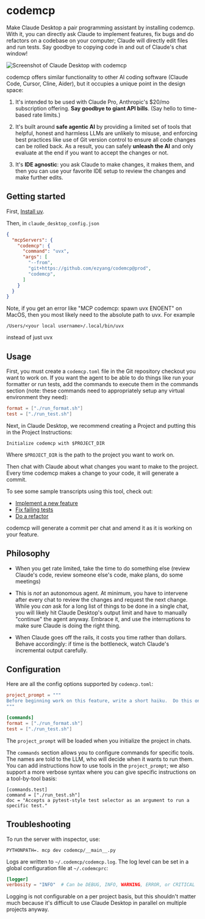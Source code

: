 # codemcp

Make Claude Desktop a pair programming assistant by installing codemcp.  With
it, you can directly ask Claude to implement features, fix bugs and do
refactors on a codebase on your computer; Claude will directly edit files and
run tests.  Say goodbye to copying code in and out of Claude's chat window!

![Screenshot of Claude Desktop with codemcp](static/screenshot.png?raw=true)

codemcp offers similar functionality to other AI coding software (Claude Code,
Cursor, Cline, Aider), but it occupies a unique point in the design space:

1. It's intended to be used with Claude Pro, Anthropic's $20/mo subscription
   offering.  **Say goodbye to giant API bills**.  (Say hello to time-based rate
   limits.)

2. It's built around **safe agentic AI** by providing a limited set of tools
   that helpful, honest and harmless LLMs are unlikely to misuse, and enforcing
   best practices like use of Git version control to ensure all code changes
   can be rolled back.  As a result, you can safely **unleash the AI** and
   only evaluate at the end if you want to accept the changes or not.

3. It's **IDE agnostic**: you ask Claude to make changes, it makes them, and
   then you can use your favorite IDE setup to review the changes and make
   further edits.

## Getting started

First, [Install uv](https://docs.astral.sh/uv/getting-started/installation/).

Then, in `claude_desktop_config.json`

```json
{
  "mcpServers": {
    "codemcp": {
      "command": "uvx",
      "args": [
        "--from",
        "git+https://github.com/ezyang/codemcp@prod",
        "codemcp",
      ]
    }
  }
}
```
Note, if you get an error like "MCP codemcp: spawn uvx ENOENT" on MacOS, then you most likely need to the absolute path to uvx. For example 
```
/Users/<your local username>/.local/bin/uvx
```
instead of just uvx

## Usage

First, you must create a `codemcp.toml` file in the Git repository checkout
you want to work on.  If you want the agent to be able to do things like run
your formatter or run tests, add the commands to execute them in the commands
section (note: these commands need to appropriately setup any virtual
environment they need):

```toml
format = ["./run_format.sh"]
test = ["./run_test.sh"]
```

Next, in Claude Desktop, we recommend creating a Project and putting this in
the Project Instructions:

```
Initialize codemcp with $PROJECT_DIR
```

Where `$PROJECT_DIR` is the path to the project you want to work on.

Then chat with Claude about what changes you want to make to the project.
Every time codemcp makes a change to your code, it will generate a commit.

To see some sample transcripts using this tool, check out:

- [Implement a new feature](https://claude.ai/share/a229d291-6800-4cb8-a0df-896a47602ca0)
- [Fix failing tests](https://claude.ai/share/2b7161ef-5683-4261-ad45-fabc3708f950)
- [Do a refactor](https://claude.ai/share/f005b43c-a657-43e5-ad9f-4714a5cd746f)

codemcp will generate a commit per chat and amend it as it is working on your feature.

## Philosophy

- When you get rate limited, take the time to do something else (review
  Claude's code, review someone else's code, make plans, do some meetings)

- This is *not* an autonomous agent.  At minimum, you have to intervene after
  every chat to review the changes and request the next change.  While you
  *can* ask for a long list of things to be done in a single chat, you will
  likely hit Claude Desktop's output limit and have to manually "continue" the
  agent anyway.  Embrace it, and use the interruptions to make sure Claude is
  doing the right thing.

- When Claude goes off the rails, it costs you time rather than dollars.
  Behave accordingly: if time is the bottleneck, watch Claude's incremental
  output carefully.

## Configuration

Here are all the config options supported by `codemcp.toml`:

```toml
project_prompt = """
Before beginning work on this feature, write a short haiku.  Do this only once.
"""

[commands]
format = ["./run_format.sh"]
test = ["./run_test.sh"]
```

The `project_prompt` will be loaded when you initialize the project in chats.

The `commands` section allows you to configure commands for specific tools.  The
names are told to the LLM, who will decide when it wants to run them.  You can add
instructions how to use tools in the `project_prompt`; we also support a more verbose
syntax where you can give specific instructions on a tool-by-tool basis:

```
[commands.test]
command = ["./run_test.sh"]
doc = "Accepts a pytest-style test selector as an argument to run a specific test."
```

## Troubleshooting

To run the server with inspector, use:

```
PYTHONPATH=. mcp dev codemcp/__main__.py
```

Logs are written to `~/.codemcp/codemcp.log`. The log level can be set in a global configuration file at `~/.codemcprc`:

```toml
[logger]
verbosity = "INFO"  # Can be DEBUG, INFO, WARNING, ERROR, or CRITICAL
```

Logging is not configurable on a per project basis, but this shouldn't matter
much because it's difficult to use Claude Desktop in parallel on multiple
projects anyway.
